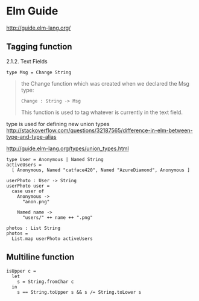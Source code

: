 # Elm Guide

http://guide.elm-lang.org/

## Tagging function

2.1.2. Text Fields

`type Msg = Change String`

> the Change function which was created when we declared the Msg type:
>
> `Change : String -> Msg`
>
> This function is used to tag whatever is currently in the text field.

type is used for defining new union types http://stackoverflow.com/questions/32187565/difference-in-elm-between-type-and-type-alias

http://guide.elm-lang.org/types/union_types.html

```
type User = Anonymous | Named String
activeUsers =
  [ Anonymous, Named "catface420", Named "AzureDiamond", Anonymous ]

userPhoto : User -> String
userPhoto user =
  case user of
    Anonymous ->
      "anon.png"

    Named name ->
      "users/" ++ name ++ ".png"

photos : List String
photos =
  List.map userPhoto activeUsers
```

## Multiline function

```
isUpper c =
  let
    s = String.fromChar c
  in
    s == String.toUpper s && s /= String.toLower s
```
